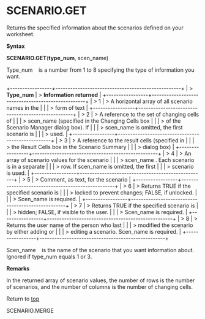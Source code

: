 SCENARIO.GET
============

Returns the specified information about the scenarios defined on your
worksheet.

**Syntax**

**SCENARIO.GET**(**type\_num**, scen\_name)

Type\_num    is a number from 1 to 8 specifying the type of information
you want.

+-----------------+---------------------------------------------------+
| > **Type\_num** | > **Information returned**                        |
+-----------------+---------------------------------------------------+
| > 1             | > A horizontal array of all scenario names in the |
|                 | > form of text                                    |
+-----------------+---------------------------------------------------+
| > 2             | > A reference to the set of changing cells of     |
|                 | > scen\_name (specified in the Changing Cells box |
|                 | > of the Scenario Manager dialog box). If         |
|                 | > scen\_name is omitted, the first scenario is    |
|                 | > used.                                           |
+-----------------+---------------------------------------------------+
| > 3             | > A reference to the result cells (specified in   |
|                 | > the Result Cells box in the Scenario Summary    |
|                 | > dialog box)                                     |
+-----------------+---------------------------------------------------+
| > 4             | > An array of scenario values for the scenario    |
|                 | > scen\_name . Each scenario is in a separate     |
|                 | > row. If scen\_name is omitted, the first        |
|                 | > scenario is used.                               |
+-----------------+---------------------------------------------------+
| > 5             | > Comment, as text, for the scenario              |
+-----------------+---------------------------------------------------+
| > 6             | > Returns TRUE if the specified scenario is       |
|                 | > locked to prevent changes; FALSE, if unlocked.  |
|                 | > Scen\_name is required.                         |
+-----------------+---------------------------------------------------+
| > 7             | > Returns TRUE if the specified scenario is       |
|                 | > hidden; FALSE, if visible to the user.          |
|                 | > Scen\_name is required.                         |
+-----------------+---------------------------------------------------+
| > 8             | > Returns the user name of the person who last    |
|                 | > modified the scenario by either adding or       |
|                 | > editing a scenario. Scen\_name is required.     |
+-----------------+---------------------------------------------------+

Scen\_name    is the name of the scenario that you want information
about. Ignored if type\_num equals 1 or 3.

**Remarks**

In the returned array of scenario values, the number of rows is the
number of scenarios, and the number of columns is the number of changing
cells.

Return to [top](#Q)

SCENARIO.MERGE
